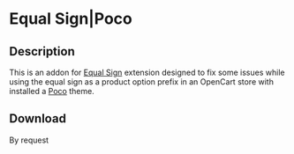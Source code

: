 # Equal Sign|Poco

## Description
This is an addon for [Equal Sign](https://www.opencart.com/index.php?route=marketplace/extension/info&extension_id=34383) extension designed to fix some issues while using the equal sign as a product option prefix in an OpenCart store with installed a [Poco](https://pocotheme.com/) theme.

## Download
By request
